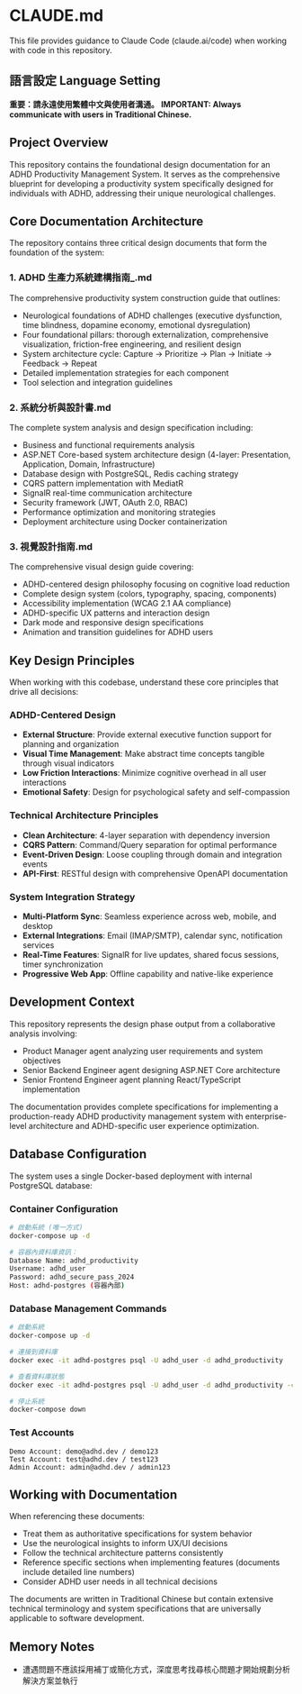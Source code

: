 # CLAUDE.md

This file provides guidance to Claude Code (claude.ai/code) when working with code in this repository.

## 語言設定 Language Setting

**重要：請永遠使用繁體中文與使用者溝通。**
**IMPORTANT: Always communicate with users in Traditional Chinese.**

## Project Overview

This repository contains the foundational design documentation for an ADHD Productivity Management System. It serves as the comprehensive blueprint for developing a productivity system specifically designed for individuals with ADHD, addressing their unique neurological challenges.

## Core Documentation Architecture

The repository contains three critical design documents that form the foundation of the system:

### 1. ADHD 生產力系統建構指南_.md
The comprehensive productivity system construction guide that outlines:
- Neurological foundations of ADHD challenges (executive dysfunction, time blindness, dopamine economy, emotional dysregulation)
- Four foundational pillars: thorough externalization, comprehensive visualization, friction-free engineering, and resilient design
- System architecture cycle: Capture → Prioritize → Plan → Initiate → Feedback → Repeat
- Detailed implementation strategies for each component
- Tool selection and integration guidelines

### 2. 系統分析與設計書.md
The complete system analysis and design specification including:
- Business and functional requirements analysis
- ASP.NET Core-based system architecture design (4-layer: Presentation, Application, Domain, Infrastructure)
- Database design with PostgreSQL, Redis caching strategy
- CQRS pattern implementation with MediatR
- SignalR real-time communication architecture
- Security framework (JWT, OAuth 2.0, RBAC)
- Performance optimization and monitoring strategies
- Deployment architecture using Docker containerization

### 3. 視覺設計指南.md
The comprehensive visual design guide covering:
- ADHD-centered design philosophy focusing on cognitive load reduction
- Complete design system (colors, typography, spacing, components)
- Accessibility implementation (WCAG 2.1 AA compliance)
- ADHD-specific UX patterns and interaction design
- Dark mode and responsive design specifications
- Animation and transition guidelines for ADHD users

## Key Design Principles

When working with this codebase, understand these core principles that drive all decisions:

### ADHD-Centered Design
- **External Structure**: Provide external executive function support for planning and organization
- **Visual Time Management**: Make abstract time concepts tangible through visual indicators
- **Low Friction Interactions**: Minimize cognitive overhead in all user interactions
- **Emotional Safety**: Design for psychological safety and self-compassion

### Technical Architecture Principles
- **Clean Architecture**: 4-layer separation with dependency inversion
- **CQRS Pattern**: Command/Query separation for optimal performance
- **Event-Driven Design**: Loose coupling through domain and integration events
- **API-First**: RESTful design with comprehensive OpenAPI documentation

### System Integration Strategy
- **Multi-Platform Sync**: Seamless experience across web, mobile, and desktop
- **External Integrations**: Email (IMAP/SMTP), calendar sync, notification services
- **Real-Time Features**: SignalR for live updates, shared focus sessions, timer synchronization
- **Progressive Web App**: Offline capability and native-like experience

## Development Context

This repository represents the design phase output from a collaborative analysis involving:
- Product Manager agent analyzing user requirements and system objectives
- Senior Backend Engineer agent designing ASP.NET Core architecture
- Senior Frontend Engineer agent planning React/TypeScript implementation

The documentation provides complete specifications for implementing a production-ready ADHD productivity management system with enterprise-level architecture and ADHD-specific user experience optimization.

## Database Configuration

The system uses a single Docker-based deployment with internal PostgreSQL database:

### Container Configuration
```bash
# 啟動系統 (唯一方式)
docker-compose up -d

# 容器內資料庫資訊：
Database Name: adhd_productivity
Username: adhd_user
Password: adhd_secure_pass_2024
Host: adhd-postgres (容器內部)
```

### Database Management Commands

```bash
# 啟動系統
docker-compose up -d

# 連接到資料庫
docker exec -it adhd-postgres psql -U adhd_user -d adhd_productivity

# 查看資料庫狀態
docker exec -it adhd-postgres psql -U adhd_user -d adhd_productivity -c "\dt"

# 停止系統
docker-compose down
```

### Test Accounts

```
Demo Account: demo@adhd.dev / demo123
Test Account: test@adhd.dev / test123
Admin Account: admin@adhd.dev / admin123
```

## Working with Documentation

When referencing these documents:
- Treat them as authoritative specifications for system behavior
- Use the neurological insights to inform UX/UI decisions
- Follow the technical architecture patterns consistently
- Reference specific sections when implementing features (documents include detailed line numbers)
- Consider ADHD user needs in all technical decisions

The documents are written in Traditional Chinese but contain extensive technical terminology and system specifications that are universally applicable to software development.

## Memory Notes

- 遭遇問題不應該採用補丁或簡化方式，深度思考找尋核心問題才開始規劃分析解決方案並執行